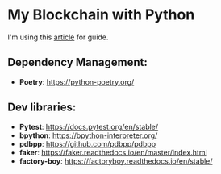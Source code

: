 # My Blockchain with Python

I'm using this [article](https://medium.com/crypto-currently/lets-build-the-tiniest-blockchain-e70965a248b) for guide.

## Dependency Management:

- **Poetry**: https://python-poetry.org/

## Dev libraries:

- **Pytest**: https://docs.pytest.org/en/stable/
- **bpython**: https://bpython-interpreter.org/
- **pdbpp**: https://github.com/pdbpp/pdbpp
- **faker**: https://faker.readthedocs.io/en/master/index.html
- **factory-boy**: https://factoryboy.readthedocs.io/en/stable/

